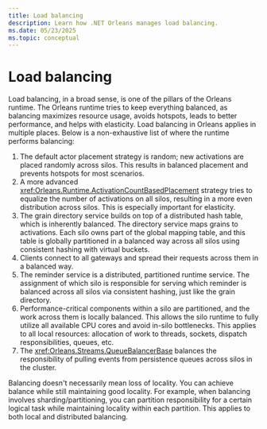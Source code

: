 ```yaml
---
title: Load balancing
description: Learn how .NET Orleans manages load balancing.
ms.date: 05/23/2025
ms.topic: conceptual
---
```


# Load balancing

Load balancing, in a broad sense, is one of the pillars of the Orleans runtime. The Orleans runtime tries to keep everything balanced, as balancing maximizes resource usage, avoids hotspots, leads to better performance, and helps with elasticity. Load balancing in Orleans applies in multiple places. Below is a non-exhaustive list of where the runtime performs balancing:

1. The default actor placement strategy is random; new activations are placed randomly across silos. This results in balanced placement and prevents hotspots for most scenarios.
2. A more advanced <xref:Orleans.Runtime.ActivationCountBasedPlacement> strategy tries to equalize the number of activations on all silos, resulting in a more even distribution across silos. This is especially important for elasticity.
3. The grain directory service builds on top of a distributed hash table, which is inherently balanced. The directory service maps grains to activations. Each silo owns part of the global mapping table, and this table is globally partitioned in a balanced way across all silos using consistent hashing with virtual buckets.
4. Clients connect to all gateways and spread their requests across them in a balanced way.
5. The reminder service is a distributed, partitioned runtime service. The assignment of which silo is responsible for serving which reminder is balanced across all silos via consistent hashing, just like the grain directory.
6. Performance-critical components within a silo are partitioned, and the work across them is locally balanced. This allows the silo runtime to fully utilize all available CPU cores and avoid in-silo bottlenecks. This applies to all local resources: allocation of work to threads, sockets, dispatch responsibilities, queues, etc.
7. The <xref:Orleans.Streams.QueueBalancerBase> balances the responsibility of pulling events from persistence queues across silos in the cluster.

Balancing doesn't necessarily mean loss of locality. You can achieve balance while still maintaining good locality. For example, when balancing involves sharding/partitioning, you can partition responsibility for a certain logical task while maintaining locality within each partition. This applies to both local and distributed balancing.
